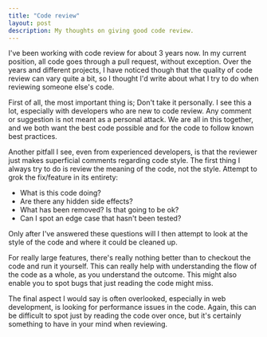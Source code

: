```yaml
---
title: "Code review"
layout: post
description: My thoughts on giving good code review.
---
```


I've been working with code review for about 3 years now. In my current position, all code goes through a pull request, without exception. Over the years and different projects, I have noticed though that the quality of code review can vary quite a bit, so I thought I'd write about what I try to do when reviewing someone else's code.

First of all, the most important thing is; Don't take it personally. I see this a lot, especially with developers who are new to code review. Any comment or suggestion is not meant as a personal attack. We are all in this together, and we both want the best code possible and for the code to follow known best practices.

Another pitfall I see, even from experienced developers, is that the reviewer just makes superficial comments regarding code style. The first thing I always try to do is review the meaning of the code, not the style. Attempt to grok the fix/feature in its entirety:

- What is this code doing? 
- Are there any hidden side effects? 
- What has been removed? Is that going to be ok? 
- Can I spot an edge case that hasn't been tested? 

Only after I've answered these questions will I then attempt to look at the style of the code and where it could be cleaned up. 

For really large features, there's really nothing better than to checkout the code and run it yourself. This can really help with understanding the flow of the code as a whole, as you understand the outcome. This might also enable you to spot bugs that just reading the code might miss.

The final aspect I would say is often overlooked, especially in web development, is looking for performance issues in the code. Again, this can be difficult to spot just by reading the code over once, but it's certainly something to have in your mind when reviewing.

